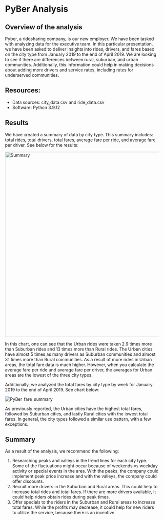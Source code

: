 # PyBer Analysis

## Overview of the analysis

Pyber, a ridesharing company, is our new employer. We have been tasked with analyzing data for the executive team. In this particular presentation, we have been asked to deliver insights into rides, drivers, and fares based on the city type from January 2019 to the end of April 2019. We are looking to see if there are differences between rural, suburban, and urban communities. Additionally, this information could help in making decisions about adding more drivers and service rates, including rates for underserved communities. 

## Resources:
- Data sources: city_data.csv and ride_data.csv
- Software: Python 3.9.12

## Results

We have created a summary of data by city type. This summary includes: total rides, total drivers, total fares, average fare per ride, and average fare per driver. See below for the results: 

<img width="606" alt="Summary" src="https://user-images.githubusercontent.com/116031639/203668122-c9823572-008d-4530-a2e2-8d9f1314d1d7.png">

In this chart, one can see that the Urban rides were taken 2.6 times more than Suburban rides and 13 times more than Rural rides. The Urban cities have almost 5 times as many drivers as Suburban communities and almost 31 times more than Rural communities. As a result of more rides in Urban areas, the total fare data is much higher. However, when you calculate the average fare per ride and average fare per driver, the averages for Urban areas are the lowest of the three city types. 

Additionally, we analyzed the total fares by city type by week for January 2019 to the end of April 2019. See chart below: 

![PyBer_fare_summary](https://user-images.githubusercontent.com/116031639/203670558-0c27d310-dcd8-4dbe-a5b4-7d74f2c70808.png)

As previously reported, the Urban cities have the highest total fares, followed by Suburban cities, and lastly Rural cities with the lowest total fares. In general, the city types followed a similar use pattern, with a few exceptions. 

## Summary

As a result of the analysis, we recommend the following: 
1. Researching peaks and valleys in the trend lines for each city type. Some of the fluctuations might occur because of weekends vs weekday activity or special events in the area. With the peaks, the company could implement peak price increase and with the valleys, the company could offer discounts. 
2. Recruit more drivers in the Suburban and Rural areas. This could help to increase total rides and total fares. If there are more drivers available, it could help riders obtain rides during peak times. 
3. Offer specials to the riders in the Suburban and Rural areas to increase total fares. While the profits may decrease, it could help for new riders to utilize the service, because there is an incentive. 
